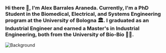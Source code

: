 ### Hi there 👋, I'm Alex Barrales Araneda. Currently, I'm a PhD Student in the Biomedical, Electrical, and Systems Engineering program at the University of Bologna 🏛. I graduated as an Industrial Engineer and earned a Master's in Industrial Engineering, both from the University of Bío-Bío 🧑‍🎓. 

<img src="https://github.com/alexfabianb94/alexfabianb94/blob/fe4bdb68bf6601057f144892edec58b3f8373e54/static/background.png" alt="Background" style="max-width: 100%; height: auto;"/>
